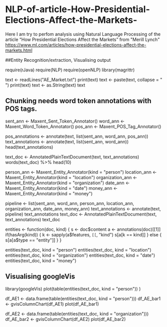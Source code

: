 # NLP-of-article-How-Presidential-Elections-Affect-the-Markets-
Here I am try to perfom analysis using Natural Language Processing of the article “How Presidential Elections Affect the Markets” from 
"Merill Lynch" https://www.ml.com/articles/how-presidential-elections-affect-the-markets.html

##Entity Recognition/extraction, Visualising output

require(rJava)
require(NLP)
require(openNLP)
library(magrittr)

text <- readLines("AE_Market.txt")
print(text)
text <- paste(text, collapse = " ")
print(text)
text <- as.String(text)
text
##
## Chunking needs word token annotations with POS tags.
sent_ann <- Maxent_Sent_Token_Annotator()
word_ann <- Maxent_Word_Token_Annotator()
pos_ann <- Maxent_POS_Tag_Annotator()

pos_annotations <- annotate(text, list(sent_ann, word_ann, pos_ann))
text_annotations <- annotate(text, list(sent_ann, word_ann))
head(text_annotations)
           
text_doc <- AnnotatedPlainTextDocument(text, text_annotations)         
words(text_doc) %>% head(10)

person_ann <- Maxent_Entity_Annotator(kind = "person")
location_ann <- Maxent_Entity_Annotator(kind = "location")
organization_ann <- Maxent_Entity_Annotator(kind = "organization")
date_ann <- Maxent_Entity_Annotator(kind = "date")
money_ann <- Maxent_Entity_Annotator(kind = "money")

pipeline <- list(sent_ann,
                 word_ann,
                 person_ann,
                 location_ann,
                 organization_ann,
                 date_ann,
                 money_ann)
text_annotations <- annotate(text, pipeline)
text_annotations
text_doc <- AnnotatedPlainTextDocument(text, text_annotations)
text_doc

entities <- function(doc, kind) {
  s <- doc$content
  a <- annotations(doc)[[1]]
  if(hasArg(kind)) {
    k <- sapply(a$features, `[[`, "kind")
    s[a[k == kind]]
  } else {
    s[a[a$type == "entity"]]
  }
}

entities(text_doc, kind = "person")
entities(text_doc, kind = "location")
entities(text_doc, kind = "organization")
entities(text_doc, kind = "date")
entities(text_doc, kind = "money")


## Visualising googleVis
library(googleVis)
plot(table(entities(text_doc, kind = "person")) )

df_AE1 <- data.frame(table(entities(text_doc, kind = "person")))
df_AE_bar1 <- gvisColumnChart(df_AE1)
plot(df_AE_bar1)

df_AE2 <- data.frame(table(entities(text_doc, kind = "organization")))
df_AE_bar2 <- gvisColumnChart(df_AE2)
plot(df_AE_bar2)
